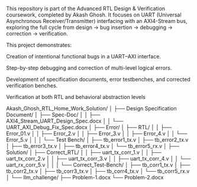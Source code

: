 This repository is part of the Advanced RTL Design & Verification coursework, completed by Akash Ghosh.
It focuses on UART (Universal Asynchronous Receiver/Transmitter) interfacing with an AXI4-Stream bus, exploring the full cycle from design → bug insertion → debugging → correction → verification.

This project demonstrates:

Creation of intentional functional bugs in a UART–AXI interface.

Step-by-step debugging and correction of multi-level logical errors.

Development of specification documents, error testbenches, and corrected verification benches.

Verification at both RTL and behavioral abstraction levels

Akash_Ghosh_RTL_Home_Work_Solution/
│
├── Design Specification Document/
│   ├── Spec-Doc/
│   │   ├── AXI4_Stream_UART_Design_Spec.docx
│   │   └── UART_AXI_Debug_Fix_Spec.docx
│
├── Error/
│   ├── RTL/
│   │   ├── Error_01.v
│   │   ├── Error_2.v
│   │   ├── Error_3.v
│   │   ├── Error_4.v
│   │   └── Error_5.v
│   │
│   └── Test Bench/
│       ├── tb_error1_tx.v
│       ├── tb_error2_tx.v
│       ├── tb_error3_tx.v
│       ├── tb_error4_tx.v
│       └── tb_error5_rx.v
│
├── Solution/
│   ├── Correct_RTL/
│   │   ├── uart_tx_corr_1.v
│   │   ├── uart_tx_corr_2.v
│   │   ├── uart_tx_corr_3.v
│   │   ├── uart_tx_corr_4.v
│   │   └── uart_rx_corr_5.v
│   │
│   └── Correct_Test-Bench/
│       ├── tb_corr1_tx.v
│       ├── tb_corr2_tx.v
│       ├── tb_corr3_tx.v
│       ├── tb_corr4_tx.v
│       └── tb_corr5_rx.v
│
└── Ilm_challenge/
    ├── Problem-1.docx
    └── Problem-2.docx
